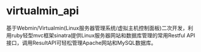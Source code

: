# virtualmin_api
 基于Webmin/Virtualmin(Linux服务器管理系统/虚拟主机控制面板)二次开发，利用ruby轻型mvc框架sinatra提供Linux服务器网站和数据库管理的常用Restful API接口，调用ResultAPI可轻松管理Apache网站和MySQL数据库。
